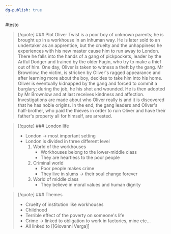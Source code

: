 ```yaml
---
dg-publish: true
---
```

#testo 

>[!quote] ### Plot
>Oliver Twist is a poor boy of unknown parents; he is brought up in a workhouse in an inhuman way. He is later sold to an undertaker as an apprentice, but the cruelty and the unhappiness he experiences with his new master cause him to run away to London. There he falls into the hands of a gang of pickpockets, leader by the Artful Dodger and trained by the older Fagin, who try to make a thief out of him. One day, Oliver is taken to witness a theft by the gang. Mr Brownlow, the victim, is stricken by Oliver's ragged appearance and after learning more about the boy, decides to take him into his home. Oliver is eventually kidnapped by the gang and forced to commit a burglary; during the job, he his shot and wounded. He is then adopted by Mr Brownlow and at last receives kindness and affection.
>Investigations are made about who Oliver really is and it is discovered that he has noble origins. In the end, the gang leaders and Oliver's half-brother, who paid the thieves in order to ruin Oliver and have their father's property all for himself, are arrested.

>[!quote] ### London life
>- London -> most important setting
>- London is divided in three different level
>	1. World of the workhouses
>		- Workhouses belong to the lower-middle class
>		- They are heartless to the poor people
>	2. Criminal world
>		- Poor people makes crime
>		- They live in slums -> their soul change forever
>	3. World of middle class
>		- They believe in moral values and human dignity

>[!quote] ### Themes
>- Cruelty of institution like workhouses
>- Childhood
>- Terrible effect of the poverty on someone's life
>- Crime -> linked to obligation to work in factories, mine etc...
>- All linked to [[Giovanni Verga]]











